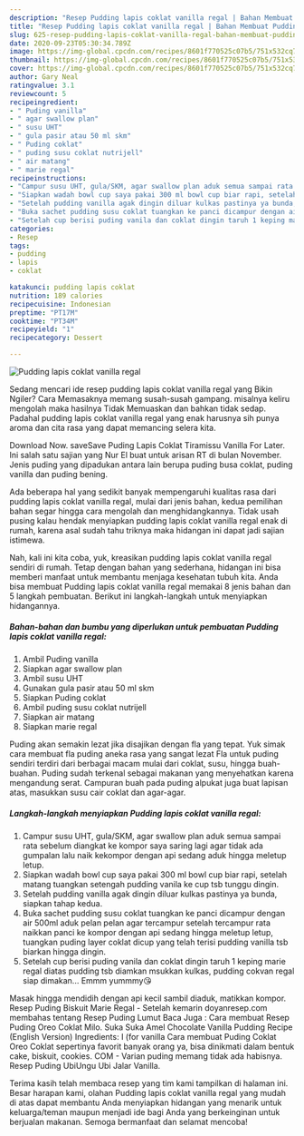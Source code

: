 ```yaml
---
description: "Resep Pudding lapis coklat vanilla regal | Bahan Membuat Pudding lapis coklat vanilla regal Yang Sempurna"
title: "Resep Pudding lapis coklat vanilla regal | Bahan Membuat Pudding lapis coklat vanilla regal Yang Sempurna"
slug: 625-resep-pudding-lapis-coklat-vanilla-regal-bahan-membuat-pudding-lapis-coklat-vanilla-regal-yang-sempurna
date: 2020-09-23T05:30:34.789Z
image: https://img-global.cpcdn.com/recipes/8601f770525c07b5/751x532cq70/pudding-lapis-coklat-vanilla-regal-foto-resep-utama.jpg
thumbnail: https://img-global.cpcdn.com/recipes/8601f770525c07b5/751x532cq70/pudding-lapis-coklat-vanilla-regal-foto-resep-utama.jpg
cover: https://img-global.cpcdn.com/recipes/8601f770525c07b5/751x532cq70/pudding-lapis-coklat-vanilla-regal-foto-resep-utama.jpg
author: Gary Neal
ratingvalue: 3.1
reviewcount: 5
recipeingredient:
- " Puding vanilla"
- " agar swallow plan"
- " susu UHT"
- " gula pasir atau 50 ml skm"
- " Puding coklat"
- " puding susu coklat nutrijell"
- " air matang"
- " marie regal"
recipeinstructions:
- "Campur susu UHT, gula/SKM, agar swallow plan aduk semua sampai rata sebelum diangkat ke kompor saya saring lagi agar tidak ada gumpalan lalu naik kekompor dengan api sedang aduk hingga meletup letup."
- "Siapkan wadah bowl cup saya pakai 300 ml bowl cup biar rapi, setelah matang tuangkan setengah pudding vanila ke cup tsb tunggu dingin."
- "Setelah pudding vanilla agak dingin diluar kulkas pastinya ya bunda, siapkan tahap kedua."
- "Buka sachet pudding susu coklat tuangkan ke panci dicampur dengan air 500ml aduk pelan pelan agar tercampur setelah tercampur rata naikkan panci ke kompor dengan api sedang hingga meletup letup, tuangkan puding layer coklat dicup yang telah terisi pudding vanilla tsb biarkan hingga dingin."
- "Setelah cup berisi puding vanila dan coklat dingin taruh 1 keping marie regal diatas pudding tsb diamkan msukkan kulkas, pudding cokvan regal siap dimakan... Emmm yummmy😘"
categories:
- Resep
tags:
- pudding
- lapis
- coklat

katakunci: pudding lapis coklat 
nutrition: 189 calories
recipecuisine: Indonesian
preptime: "PT17M"
cooktime: "PT34M"
recipeyield: "1"
recipecategory: Dessert

---
```



![Pudding lapis coklat vanilla regal](https://img-global.cpcdn.com/recipes/8601f770525c07b5/751x532cq70/pudding-lapis-coklat-vanilla-regal-foto-resep-utama.jpg)

Sedang mencari ide resep pudding lapis coklat vanilla regal yang Bikin Ngiler? Cara Memasaknya memang susah-susah gampang. misalnya keliru mengolah maka hasilnya Tidak Memuaskan dan bahkan tidak sedap. Padahal pudding lapis coklat vanilla regal yang enak harusnya sih punya aroma dan cita rasa yang dapat memancing selera kita.

Download Now. saveSave Puding Lapis Coklat Tiramissu Vanilla For Later. Ini salah satu sajian yang Nur El buat untuk arisan RT di bulan November. Jenis puding yang dipadukan antara lain berupa puding busa coklat, puding vanilla dan puding bening.

Ada beberapa hal yang sedikit banyak mempengaruhi kualitas rasa dari pudding lapis coklat vanilla regal, mulai dari jenis bahan, kedua pemilihan bahan segar hingga cara mengolah dan menghidangkannya. Tidak usah pusing kalau hendak menyiapkan pudding lapis coklat vanilla regal enak di rumah, karena asal sudah tahu triknya maka hidangan ini dapat jadi sajian istimewa.


Nah, kali ini kita coba, yuk, kreasikan pudding lapis coklat vanilla regal sendiri di rumah. Tetap dengan bahan yang sederhana, hidangan ini bisa memberi manfaat untuk membantu menjaga kesehatan tubuh kita. Anda bisa membuat Pudding lapis coklat vanilla regal memakai 8 jenis bahan dan 5 langkah pembuatan. Berikut ini langkah-langkah untuk menyiapkan hidangannya.

<!--inarticleads1-->

##### Bahan-bahan dan bumbu yang diperlukan untuk pembuatan Pudding lapis coklat vanilla regal:

1. Ambil  Puding vanilla
1. Siapkan  agar swallow plan
1. Ambil  susu UHT
1. Gunakan  gula pasir atau 50 ml skm
1. Siapkan  Puding coklat
1. Ambil  puding susu coklat nutrijell
1. Siapkan  air matang
1. Siapkan  marie regal


Puding akan semakin lezat jika disajikan dengan fla yang tepat. Yuk simak cara membuat fla puding aneka rasa yang sangat lezat Fla untuk puding sendiri terdiri dari berbagai macam mulai dari coklat, susu, hingga buah-buahan. Puding sudah terkenal sebagai makanan yang menyehatkan karena mengandung serat. Campuran buah pada puding alpukat juga buat lapisan atas, masukkan susu cair coklat dan agar-agar. 

<!--inarticleads2-->

##### Langkah-langkah menyiapkan Pudding lapis coklat vanilla regal:

1. Campur susu UHT, gula/SKM, agar swallow plan aduk semua sampai rata sebelum diangkat ke kompor saya saring lagi agar tidak ada gumpalan lalu naik kekompor dengan api sedang aduk hingga meletup letup.
1. Siapkan wadah bowl cup saya pakai 300 ml bowl cup biar rapi, setelah matang tuangkan setengah pudding vanila ke cup tsb tunggu dingin.
1. Setelah pudding vanilla agak dingin diluar kulkas pastinya ya bunda, siapkan tahap kedua.
1. Buka sachet pudding susu coklat tuangkan ke panci dicampur dengan air 500ml aduk pelan pelan agar tercampur setelah tercampur rata naikkan panci ke kompor dengan api sedang hingga meletup letup, tuangkan puding layer coklat dicup yang telah terisi pudding vanilla tsb biarkan hingga dingin.
1. Setelah cup berisi puding vanila dan coklat dingin taruh 1 keping marie regal diatas pudding tsb diamkan msukkan kulkas, pudding cokvan regal siap dimakan... Emmm yummmy😘


Masak hingga mendidih dengan api kecil sambil diaduk, matikkan kompor. Resep Puding Biskuit Marie Regal - Setelah kemarin doyanresep.com membahas tentang Resep Puding Lumut Baca Juga : Cara membuat Resep Puding Oreo Coklat Milo. Suka Suka Amel Chocolate Vanilla Pudding Recipe (English Version) Ingredients: I (for vanilla Cara membuat Puding Coklat Oreo Coklat sepertinya favorit banyak orang ya, bisa dinikmati dalam bentuk cake, biskuit, cookies. COM - Varian puding memang tidak ada habisnya. Resep Puding UbiUngu Ubi Jalar Vanilla. 

Terima kasih telah membaca resep yang tim kami tampilkan di halaman ini. Besar harapan kami, olahan Pudding lapis coklat vanilla regal yang mudah di atas dapat membantu Anda menyiapkan hidangan yang menarik untuk keluarga/teman maupun menjadi ide bagi Anda yang berkeinginan untuk berjualan makanan. Semoga bermanfaat dan selamat mencoba!
